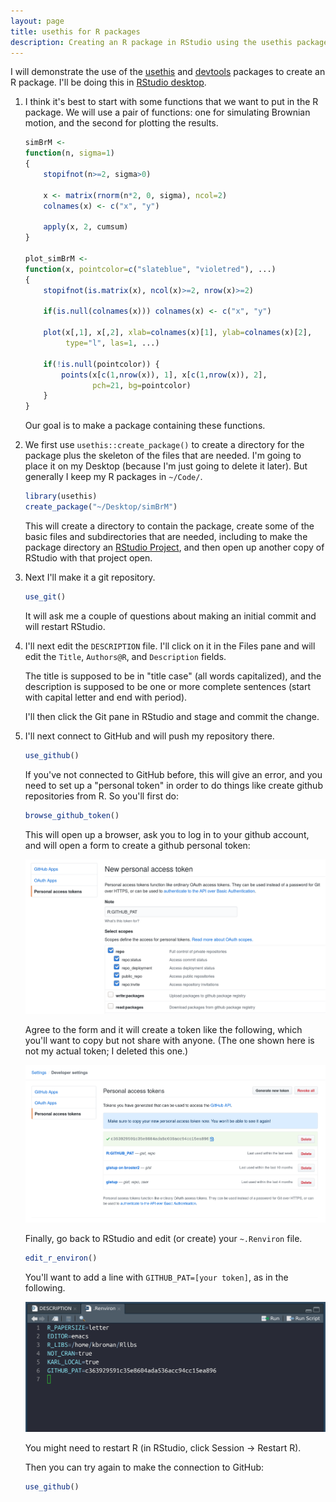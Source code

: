 ```yaml
---
layout: page
title: usethis for R packages
description: Creating an R package in RStudio using the usethis package.
---
```


I will demonstrate the use of the
[usethis](https://usethis.r-lib.org/) and
[devtools](https://devtools.r-lib.org/) packages to create an R
package. I'll be doing this in [RStudio
desktop](https://rstudio.com/products/rstudio/download/#download).

1. I think it's best to start with some functions that we want to put
   in the R package. We will use a pair of functions: one for simulating
   Brownian motion, and the second for plotting the results.

   ```r
   simBrM <-
   function(n, sigma=1)
   {
       stopifnot(n>=2, sigma>0)

       x <- matrix(rnorm(n*2, 0, sigma), ncol=2)
       colnames(x) <- c("x", "y")

       apply(x, 2, cumsum)
   }

   plot_simBrM <-
   function(x, pointcolor=c("slateblue", "violetred"), ...)
   {
       stopifnot(is.matrix(x), ncol(x)>=2, nrow(x)>=2)

       if(is.null(colnames(x))) colnames(x) <- c("x", "y")

       plot(x[,1], x[,2], xlab=colnames(x)[1], ylab=colnames(x)[2],
            type="l", las=1, ...)

       if(!is.null(pointcolor)) {
           points(x[c(1,nrow(x)), 1], x[c(1,nrow(x)), 2],
                  pch=21, bg=pointcolor)
       }
   }
   ```

   Our goal is to make a package containing these functions.

2. We first use `usethis::create_package()` to create a directory for
   the package plus the skeleton of the files that are needed.
   I'm going to place it on my Desktop (because I'm just going to
   delete it later). But generally I keep my R packages in `~/Code/`.

   ```r
   library(usethis)
   create_package("~/Desktop/simBrM")
   ```

   This will create a directory to contain the package, create some of
   the basic files and subdirectories that are needed, including to
   make the package directory an [RStudio
   Project](https://r4ds.had.co.nz/workflow-projects.html), and then
   open up another copy of RStudio with that project open.

3. Next I'll make it a git repository.

   ```r
   use_git()
   ```

   It will ask me a couple of questions about making an initial
   commit and will restart RStudio.

4. I'll next edit the `DESCRIPTION` file. I'll click on it in the
   Files pane and will edit the `Title`, `Authors@R`, and
   `Description` fields.

   The title is supposed to be in "title case" (all words capitalized),
   and the description is supposed to be one or more complete
   sentences (start with capital letter and end with period).

   I'll then click the Git pane in RStudio and stage and commit the
   change.

5. I'll next connect to GitHub and will push my repository there.

   ```r
   use_github()
   ```

   If you've not connected to GitHub before, this will give an error,
   and you need to set up a "personal token" in order to do things
   like create github repositories from R. So you'll first do:

   ```r
   browse_github_token()
   ```

   This will open up a browser, ask you to log in to your github
   account, and will open a form to create a github personal token:

   ![github personal token](Figs/create_github_token_1.png)

   Agree to the form and it will create a token like the following,
   which you'll want to copy but not share with anyone. (The one shown
   here is not my actual token; I deleted this one.)

   ![github personal token](Figs/create_github_token_2.png)

   Finally, go back to RStudio and edit (or create) your `~.Renviron`
   file.

   ```r
   edit_r_environ()
   ```

   You'll want to add a line with `GITHUB_PAT=[your token]`, as in the
   following.

   ![github personal token](Figs/create_github_token_3.png)

   You might need to restart R (in RStudio, click Session &rarr;
   Restart R).

   Then you can try again to make the connection to GitHub:

   ```r
   use_github()
   ```
